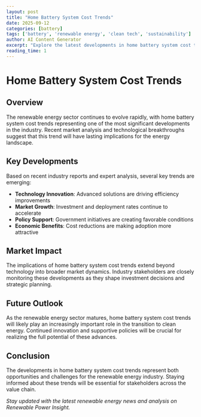 ```yaml
---
layout: post
title: "Home Battery System Cost Trends"
date: 2025-09-12
categories: [battery]
tags: ['battery', 'renewable energy', 'clean tech', 'sustainability']
author: AI Content Generator
excerpt: "Explore the latest developments in home battery system cost trends. Get expert insights on renewable energy trends and market implications."
reading_time: 1
---
```


# Home Battery System Cost Trends
        
## Overview

The renewable energy sector continues to evolve rapidly, with home battery system cost trends representing one of the most significant developments in the industry. Recent market analysis and technological breakthroughs suggest that this trend will have lasting implications for the energy landscape.

## Key Developments

Based on recent industry reports and expert analysis, several key trends are emerging:

- **Technology Innovation**: Advanced solutions are driving efficiency improvements
- **Market Growth**: Investment and deployment rates continue to accelerate  
- **Policy Support**: Government initiatives are creating favorable conditions
- **Economic Benefits**: Cost reductions are making adoption more attractive

## Market Impact

The implications of home battery system cost trends extend beyond technology into broader market dynamics. Industry stakeholders are closely monitoring these developments as they shape investment decisions and strategic planning.

## Future Outlook

As the renewable energy sector matures, home battery system cost trends will likely play an increasingly important role in the transition to clean energy. Continued innovation and supportive policies will be crucial for realizing the full potential of these advances.

## Conclusion

The developments in home battery system cost trends represent both opportunities and challenges for the renewable energy industry. Staying informed about these trends will be essential for stakeholders across the value chain.

*Stay updated with the latest renewable energy news and analysis on Renewable Power Insight.*
